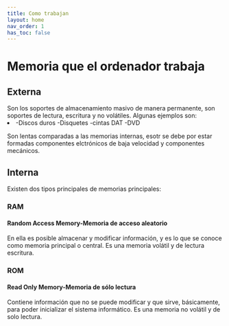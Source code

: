 ```yaml
---
title: Como trabajan
layout: home
nav_order: 1
has_toc: false
---
```

<h1>Memoria que el ordenador trabaja</h1>
<h2>Externa</h2>
Son los soportes de almacenamiento masivo de manera permanente, son soportes de lectura, escritura y no volátiles.
Algunas ejemplos son:
<li>
<il>-Discos duros</il>
-Disquetes
-cintas DAT
-DVD
</li>

Son lentas comparadas a las memorias internas, esotr se debe por estar formadas componentes elctrónicos de baja velocidad y componentes mecánicos.

<h2>Interna</h2>
Existen dos tipos principales de memorias principales:
<h3>RAM</h3>
<h4>Random Access Memory-Memoria de acceso aleatorio</h4>
En ella es posible almacenar y modificar información, y es lo que se conoce como memoria principal o central. Es una memoria volátil y de lectura escritura.

<h3>ROM</h3>
<h4>Read Only Memory-Memoria de sólo lectura</h4>
Contiene información que no se puede modificar y que sirve, básicamente, para poder inicializar el sistema informático. Es una memoria no volátil y de solo lectura.
